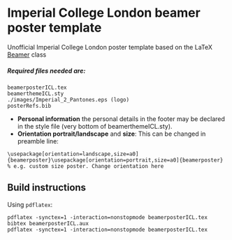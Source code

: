 # Imperial College London beamer poster template

Unofficial Imperial College London poster template based on the LaTeX [Beamer][beamer] class

[beamer]: https://bitbucket.org/rivanvx/beamer/wiki/Home

##### Required files needed are:
```
beamerposterICL.tex
beamerthemeICL.sty
./images/Imperial_2_Pantones.eps (logo)
posterRefs.bib
```

* **Personal information** the personal details in the footer may be declared in the style file (very bottom of beamerthemeICL.sty).
* **Orientation portrait/landscape** and **size**: This can be changed in preamble line:

```
\usepackage[orientation=landscape,size=a0]{beamerposter}\usepackage[orientation=portrait,size=a0]{beamerposter}  % e.g. custom size poster. Change orientation here

```

## Build instructions

Using `pdflatex`:
```
pdflatex -synctex=1 -interaction=nonstopmode beamerposterICL.tex
bibtex beamerposterICL.aux
pdflatex -synctex=1 -interaction=nonstopmode beamerposterICL.tex
```

